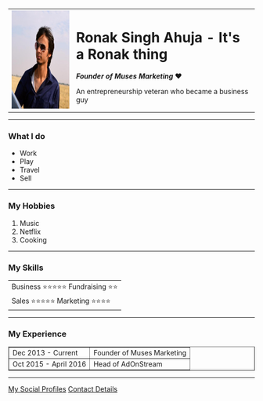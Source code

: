 <!DOCTYPE html>
<html lang="en" dir="ltr">

<head>
  <meta charset="utf-8">
  <title>Ronak's New ❤</title>
</head>

<body>
  <table cellspacing="20">
    <tr>
      <td><img src="profile.jpg" alt="Image Not Found" style="width:200px;height:200px;"></td>
      <td><h1>Ronak Singh Ahuja - It's a Ronak thing</h1>
      <p><em><strong>Founder of Muses Marketing</strong></em> ❤️</p>
      <p>An entrepreneurship veteran who became a business guy</p></td>
    </tr>
  </table>
  <hr>
  <h3>What I do</h3>
  <ul>
  <li>Work</li>
  <li>Play</li>
  <li>Travel</li>
  <li>Sell</li>
  </ul>
  <hr>
  <h3>My Hobbies</h3>
  <ol>
    <li>Music</li>
    <li>Netflix</li>
    <li>Cooking</li>
    </ol>
    <hr>
    <h3>My Skills</h3>
    <table>
      <tr cellspacing="10">
        <td>Business ⭐️⭐️⭐️⭐️⭐️ Fundraising ⭐️⭐️</td>
      </td>
<tr>
  <td>Sales ⭐️⭐️⭐️⭐️⭐️ Marketing ⭐️⭐️⭐️⭐️</td>
</tr>
      </tr>
    </table>
    <hr>
    <h3>My Experience</h3>
    <table border="1">
      <tr>
        <td>Dec 2013 - Current</td>
        <td>Founder of Muses Marketing</td>
      </tr>
      <tr>
        <td>Oct 2015 - April 2016</td>
        <td>Head of AdOnStream</td>
      </tr>
    </table>
    <hr/>
  <a href="Profiles.html">My Social Profiles</a>
  <a href="Contact.html">Contact Details</a>
</body>

</html>
